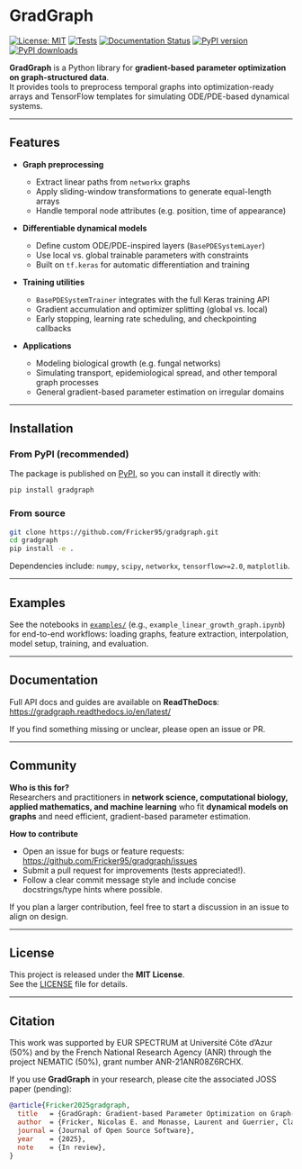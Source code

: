 # GradGraph

[![License: MIT](https://img.shields.io/badge/License-MIT-green.svg)](LICENSE)
[![Tests](https://github.com/Fricker95/gradgraph/actions/workflows/tests.yml/badge.svg)](https://github.com/Fricker95/gradgraph/actions/workflows/tests.yml)
[![Documentation Status](https://readthedocs.org/projects/gradgraph/badge/?version=latest)](https://gradgraph.readthedocs.io/en/latest/?badge=latest)
[![PyPI version](https://img.shields.io/pypi/v/gradgraph.svg?logo=pypi&logoColor=white)](https://pypi.org/project/gradgraph/)
[![PyPI downloads](https://img.shields.io/pypi/dm/gradgraph.svg)](https://pypi.org/project/gradgraph/)

**GradGraph** is a Python library for **gradient-based parameter optimization on graph-structured data**.  
It provides tools to preprocess temporal graphs into optimization-ready arrays and TensorFlow templates for simulating ODE/PDE-based dynamical systems.

---

## Features

- **Graph preprocessing**
  - Extract linear paths from `networkx` graphs
  - Apply sliding-window transformations to generate equal-length arrays
  - Handle temporal node attributes (e.g. position, time of appearance)

- **Differentiable dynamical models**
  - Define custom ODE/PDE-inspired layers (`BasePDESystemLayer`)
  - Use local vs. global trainable parameters with constraints
  - Built on `tf.keras` for automatic differentiation and training

- **Training utilities**
  - `BasePDESystemTrainer` integrates with the full Keras training API
  - Gradient accumulation and optimizer splitting (global vs. local)
  - Early stopping, learning rate scheduling, and checkpointing callbacks

- **Applications**
  - Modeling biological growth (e.g. fungal networks)
  - Simulating transport, epidemiological spread, and other temporal graph processes
  - General gradient-based parameter estimation on irregular domains

---

## Installation

### From PyPI (recommended)

The package is published on [PyPI](https://pypi.org/project/gradgraph/), so you can install it directly with:

```bash
pip install gradgraph
```

### From source

```bash
git clone https://github.com/Fricker95/gradgraph.git
cd gradgraph
pip install -e .
```

Dependencies include: `numpy`, `scipy`, `networkx`, `tensorflow>=2.0`, `matplotlib`.

---

## Examples

See the notebooks in [`examples/`](examples/) (e.g., `example_linear_growth_graph.ipynb`) for end-to-end workflows: loading graphs, feature extraction, interpolation, model setup, training, and evaluation.

---

## Documentation

Full API docs and guides are available on **ReadTheDocs**:  
<https://gradgraph.readthedocs.io/en/latest/>

If you find something missing or unclear, please open an issue or PR.

---

## Community

**Who is this for?**  
Researchers and practitioners in **network science, computational biology, applied mathematics, and machine learning** who fit **dynamical models on graphs** and need efficient, gradient-based parameter estimation.

**How to contribute**

- Open an issue for bugs or feature requests: <https://github.com/Fricker95/gradgraph/issues>  
- Submit a pull request for improvements (tests appreciated!).  
- Follow a clear commit message style and include concise docstrings/type hints where possible.  

If you plan a larger contribution, feel free to start a discussion in an issue to align on design.

---

## License

This project is released under the **MIT License**.  
See the [LICENSE](LICENSE) file for details.

---

## Citation

This work was supported by EUR SPECTRUM at Université Côte d’Azur (50%) and by the French National Research Agency (ANR) through the project NEMATIC (50%), grant number ANR-21ANR08Z6RCHX.

If you use **GradGraph** in your research, please cite the associated JOSS paper (pending):

```bibtex
@article{Fricker2025gradgraph,
  title   = {GradGraph: Gradient-based Parameter Optimization on Graph-Structured Data in Python},
  author  = {Fricker, Nicolas E. and Monasse, Laurent and Guerrier, Claire},
  journal = {Journal of Open Source Software},
  year    = {2025},
  note    = {In review},
}
